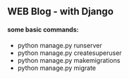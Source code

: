 ## WEB Blog - with Django

#### some basic commands:
- python manage.py runserver
- python manage.py createsuperuser 
- python manage.py makemigrations
- python manage.py migrate

